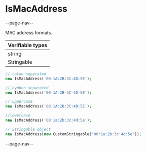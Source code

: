# IsMacAddress

--page-nav--

MAC address formats.

| Verifiable types |
|:--               |
| string           |
| Stringable       |

```php
// colon separated
new IsMacAddress('00:1A:2B:3C:4D:5E');

// hyphen separated
new IsMacAddress('00-1A-2B-3C-4D-5E');

// uppercase
new IsMacAddress('00:1A:2B:3C:4D:5E');

//lowercase
new IsMacAddress('00:1a:2b:3c:4d:5e');

// Stringable object
new IsMacAddress(new CustomStringable('00:1a:2b:3c:4d:5e'));
```

--page-nav--
